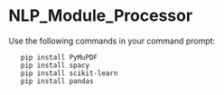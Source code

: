 ﻿# NLP_Module_Processor

Use the following commands in your command prompt:
```
   pip install PyMuPDF
   pip install spacy
   pip install scikit-learn
   pip install pandas
```
